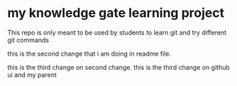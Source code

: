 # my knowledge gate learning project

This repo is only meant to be  used by students to learn git and try different git commands

this is the second change that i am doing in readme file.

this is the third change on second change.
this is the third change on github ui and my parent

